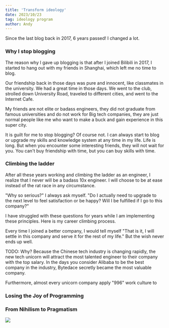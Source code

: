 ```yaml
---
title: 'Transform ideology'
date: 2023/10/23
tag: ideology program
author: Andy
---
```

Since the last blog back in 2017, 6 years passed! I changed a lot. 

### Why I stop blogging

The reason why I gave up blogging is that after I joined Bilibili in 2017, I started to hang out with my friends in Shanghai, which left me no time to blog. 



Our friendship back in those days was pure and innocent, like classmates in the university. We had a great time in those days. We went to the club, strolled down University Road, traveled to different cities, and went to the Internet Cafe. 



My friends are not elite or badass engineers, they did not graduate from famous universities and do not work for Big tech companies, they are just normal people like me who want to make a buck and gain experience in this super city. 



It is guilt for me to stop blogging? Of course not. I can always start to blog or upgrade my skills and knowledge system at any time in my life. Life is long. But when you encounter some interesting friends, they will not wait for you. You can't buy friendship with time, but you can buy skills with time.

### Climbing the ladder

After all these years working and climbing the ladder as an engineer, I realize that I never will be a badass 10x engineer. I will choose to be at ease instead of the rat race in any circumstance.



"Why so serious?" I always ask myself. "Do I actually need to upgrade to the next level to feel satisfaction or be happy? Will I be fulfilled if I go to this company?"



I have struggled with these questions for years while I am implementing these principles. Here is my career climbing process.

Every time I joined a better company, I would tell myself "That is it, I will settle in this company and serve it for the rest of my life." But the wish never ends up well.



TODO: Why? Because the Chinese tech industry is changing rapidly, the new tech unicorn will attract the most talented engineer to their company with the top salary. In the days you consider Alibaba to be the best company in the industry, Bytedace secretly became the most valuable company.



Furthermore, almost every unicorn company apply "996" work culture to 

### Losing the Joy of Programming


### From Nihilism to Pragmatism

![](/assets/images/transform-ideology.png)





